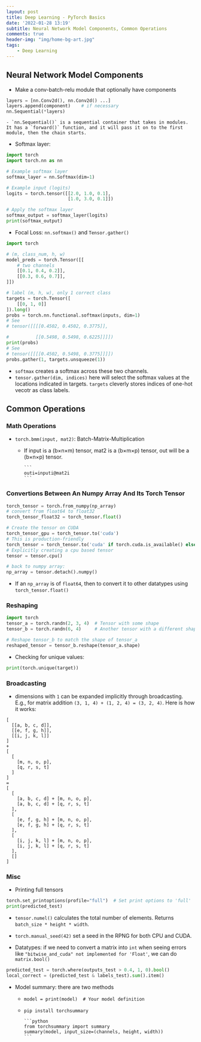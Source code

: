 ```yaml
---
layout: post
title: Deep Learning - PyTorch Basics
date: '2022-01-28 13:19'
subtitle: Neural Network Model Components, Common Operations
comments: true
header-img: "img/home-bg-art.jpg"
tags:
    - Deep Learning
---
```



## Neural Network Model Components

- Make a conv-batch-relu module that optionally have components

```python
layers = [nn.Conv2d(), nn.Conv2d() ...]
layers.append(component)    # if necessary
nn.Sequential(*layers)
```

    - `nn.Sequential()` is a sequential container that takes in modules. It has a `forward()` function, and it will pass it on to the first module, then the chain starts.

- Softmax layer:

```python
import torch
import torch.nn as nn

# Example softmax layer
softmax_layer = nn.Softmax(dim=1)

# Example input (logits)
logits = torch.tensor([[2.0, 1.0, 0.1],
                       [1.0, 3.0, 0.1]])

# Apply the softmax layer
softmax_output = softmax_layer(logits)
print(softmax_output)
```

- Focal Loss: `nn.softmax()` and `Tensor.gather()`

```python
import torch

# (m, class_num, h, w)
model_preds = torch.Tensor([[
    # two channels
    [[0.1, 0.4, 0.2]],
    [[0.3, 0.6, 0.7]],
]])

# label (m, h, w), only 1 correct class
targets = torch.Tensor([
    [[0, 1, 0]]
]).long()
probs = torch.nn.functional.softmax(inputs, dim=1)
# See
# tensor([[[[0.4502, 0.4502, 0.3775]],

#          [[0.5498, 0.5498, 0.6225]]]])
print(probs)
# See
# tensor([[[[0.4502, 0.5498, 0.3775]]]])
probs.gather(1, targets.unsqueeze(1))
```

- `softmax` creates a softmax across these two channels.
- `tensor.gather(dim, indices)` here will select the softmax values at the locations indicated in targets. `targets` cleverly stores indices of one-hot vecotr as class labels.

## Common Operations

### Math Operations

- `torch.bmm(input, mat2)`: Batch-Matrix-Multiplication
  - If input is a (b×n×m) tensor, mat2 is a (b×m×p) tensor, out will be a (b×n×p) tensor.

        ```
        outi​=inputi​@mat2i
        ```

### Convertions Between An Numpy Array And Its Torch Tensor

```python
torch_tensor = torch.from_numpy(np_array)
# convert from float64 to float32
torch_tensor_float32 = torch_tensor.float()

# Create the tensor on CUDA
torch_tensor_gpu = torch_tensor.to('cuda')
# This is production-friendly
torch_tensor = torch_tensor.to('cuda' if torch.cuda.is_available() else 'cpu')
# Explicitly creating a cpu based tensor
tensor = tensor.cpu()

# back to numpy array:
np_array = tensor.detach().numpy() 
```

- If an `np_array` is of `float64`, then to convert it to other datatypes using `torch_tensor.float()`

### Reshaping

```python
import torch
tensor_a = torch.randn(2, 3, 4)  # Tensor with some shape
tensor_b = torch.randn(6, 4)     # Another tensor with a different shape

# Reshape tensor_b to match the shape of tensor_a
reshaped_tensor = tensor_b.reshape(tensor_a.shape)
```

- Checking for unique values:

```python
print(torch.unique(target))
```

### Broadcasting

- dimensions with `1` can be expanded implicitly through broadcasting. E.g., for matrix addition `(3, 1, 4) + (1, 2, 4) = (3, 2, 4)`. Here is how it works:

```
[
  [[a, b, c, d]],
  [[e, f, g, h]],
  [[i, j, k, l]]
]
+
[
  [
    [m, n, o, p],
    [q, r, s, t]
  ]
]
= 
[
  [
    [a, b, c, d] + [m, n, o, p],
    [a, b, c, d] + [q, r, s, t]
  ],
  [
    [e, f, g, h] + [m, n, o, p],
    [e, f, g, h] + [q, r, s, t]
  ],
  [
    [i, j, k, l] + [m, n, o, p],
    [i, j, k, l] + [q, r, s, t]
  ],
  []
]
```

### Misc

- Printing full tensors

```python
torch.set_printoptions(profile="full")  # Set print options to 'full'
print(predicted_test)
```

- `tensor.numel()` calculates the total number of elements. Returns `batch_size * height * width`.
- `torch.manual_seed(42)` set a seed in the RPNG for both CPU and CUDA.

- Datatypes: if we need to convert a matrix into `int` when seeing errors like `"bitwise_and_cuda" not implemented for 'Float'`, we can do `matrix.bool()`

```python
predicted_test = torch.where(outputs_test > 0.4, 1, 0).bool() 
local_correct = (predicted_test & labels_test).sum().item()
```

- Model summary: there are two methods
  - `model = print(model)  # Your model definition`
  - `pip install torchsummary`

        ```python
        from torchsummary import summary
        summary(model, input_size=(channels, height, width))
        ```
